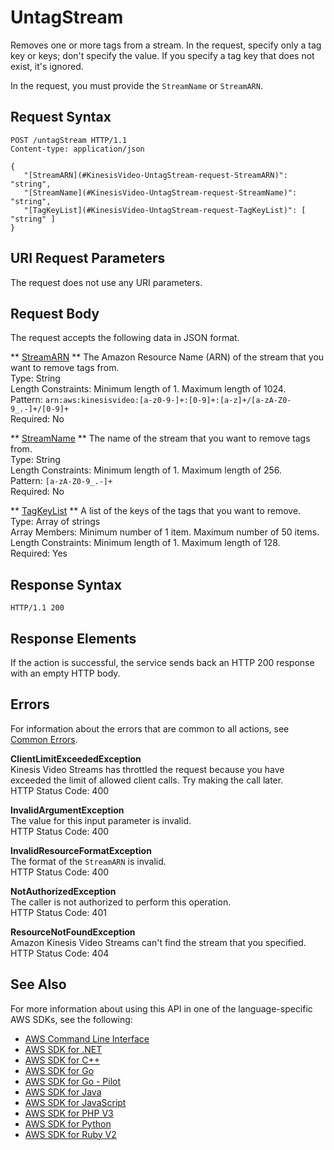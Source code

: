 # UntagStream<a name="API_UntagStream"></a>

Removes one or more tags from a stream\. In the request, specify only a tag key or keys; don't specify the value\. If you specify a tag key that does not exist, it's ignored\.

In the request, you must provide the `StreamName` or `StreamARN`\.

## Request Syntax<a name="API_UntagStream_RequestSyntax"></a>

```
POST /untagStream HTTP/1.1
Content-type: application/json

{
   "[StreamARN](#KinesisVideo-UntagStream-request-StreamARN)": "string",
   "[StreamName](#KinesisVideo-UntagStream-request-StreamName)": "string",
   "[TagKeyList](#KinesisVideo-UntagStream-request-TagKeyList)": [ "string" ]
}
```

## URI Request Parameters<a name="API_UntagStream_RequestParameters"></a>

The request does not use any URI parameters\.

## Request Body<a name="API_UntagStream_RequestBody"></a>

The request accepts the following data in JSON format\.

 ** [StreamARN](#API_UntagStream_RequestSyntax) **   <a name="KinesisVideo-UntagStream-request-StreamARN"></a>
The Amazon Resource Name \(ARN\) of the stream that you want to remove tags from\.  
Type: String  
Length Constraints: Minimum length of 1\. Maximum length of 1024\.  
Pattern: `arn:aws:kinesisvideo:[a-z0-9-]+:[0-9]+:[a-z]+/[a-zA-Z0-9_.-]+/[0-9]+`   
Required: No

 ** [StreamName](#API_UntagStream_RequestSyntax) **   <a name="KinesisVideo-UntagStream-request-StreamName"></a>
The name of the stream that you want to remove tags from\.  
Type: String  
Length Constraints: Minimum length of 1\. Maximum length of 256\.  
Pattern: `[a-zA-Z0-9_.-]+`   
Required: No

 ** [TagKeyList](#API_UntagStream_RequestSyntax) **   <a name="KinesisVideo-UntagStream-request-TagKeyList"></a>
A list of the keys of the tags that you want to remove\.  
Type: Array of strings  
Array Members: Minimum number of 1 item\. Maximum number of 50 items\.  
Length Constraints: Minimum length of 1\. Maximum length of 128\.  
Required: Yes

## Response Syntax<a name="API_UntagStream_ResponseSyntax"></a>

```
HTTP/1.1 200
```

## Response Elements<a name="API_UntagStream_ResponseElements"></a>

If the action is successful, the service sends back an HTTP 200 response with an empty HTTP body\.

## Errors<a name="API_UntagStream_Errors"></a>

For information about the errors that are common to all actions, see [Common Errors](CommonErrors.md)\.

 **ClientLimitExceededException**   
Kinesis Video Streams has throttled the request because you have exceeded the limit of allowed client calls\. Try making the call later\.  
HTTP Status Code: 400

 **InvalidArgumentException**   
The value for this input parameter is invalid\.  
HTTP Status Code: 400

 **InvalidResourceFormatException**   
The format of the `StreamARN` is invalid\.  
HTTP Status Code: 400

 **NotAuthorizedException**   
The caller is not authorized to perform this operation\.  
HTTP Status Code: 401

 **ResourceNotFoundException**   
Amazon Kinesis Video Streams can't find the stream that you specified\.  
HTTP Status Code: 404

## See Also<a name="API_UntagStream_SeeAlso"></a>

For more information about using this API in one of the language\-specific AWS SDKs, see the following:
+  [AWS Command Line Interface](https://docs.aws.amazon.com/goto/aws-cli/kinesisvideo-2017-09-30/UntagStream) 
+  [AWS SDK for \.NET](https://docs.aws.amazon.com/goto/DotNetSDKV3/kinesisvideo-2017-09-30/UntagStream) 
+  [AWS SDK for C\+\+](https://docs.aws.amazon.com/goto/SdkForCpp/kinesisvideo-2017-09-30/UntagStream) 
+  [AWS SDK for Go](https://docs.aws.amazon.com/goto/SdkForGoV1/kinesisvideo-2017-09-30/UntagStream) 
+  [AWS SDK for Go \- Pilot](https://docs.aws.amazon.com/goto/SdkForGoPilot/kinesisvideo-2017-09-30/UntagStream) 
+  [AWS SDK for Java](https://docs.aws.amazon.com/goto/SdkForJava/kinesisvideo-2017-09-30/UntagStream) 
+  [AWS SDK for JavaScript](https://docs.aws.amazon.com/goto/AWSJavaScriptSDK/kinesisvideo-2017-09-30/UntagStream) 
+  [AWS SDK for PHP V3](https://docs.aws.amazon.com/goto/SdkForPHPV3/kinesisvideo-2017-09-30/UntagStream) 
+  [AWS SDK for Python](https://docs.aws.amazon.com/goto/boto3/kinesisvideo-2017-09-30/UntagStream) 
+  [AWS SDK for Ruby V2](https://docs.aws.amazon.com/goto/SdkForRubyV2/kinesisvideo-2017-09-30/UntagStream) 